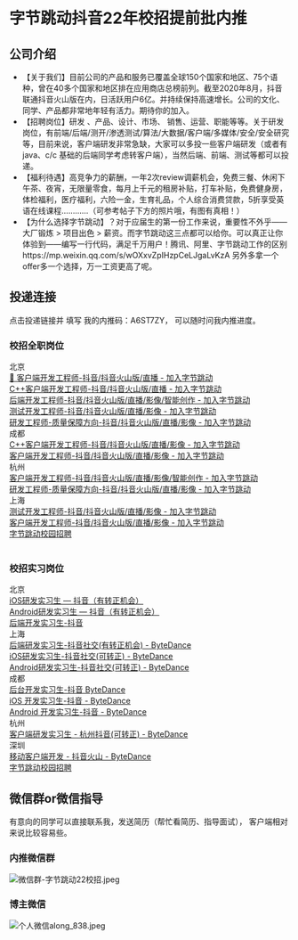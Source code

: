# 字节跳动抖音22年校招提前批内推

## 公司介绍
- 【关于我们】目前公司的产品和服务已覆盖全球150个国家和地区、75个语种，曾在40多个国家和地区排在应用商店总榜前列。截至2020年8月，抖音联通抖音火山版在内，日活跃用户6亿。并持续保持高速增长。公司的文化、同学、产品都非常地年轻有活力。期待你的加入。
- 【招聘岗位】研发 、产品、设计、市场、 销售、运营、职能等等。关于研发岗位，有前端/后端/测开/渗透测试/算法/大数据/客户端/多媒体/安全/安全研究等，目前来说，客户端研发非常急缺，大家可以多投一些客户端研发（或者有java、c/c 基础的后端同学考虑转客户端），当然后端、前端、测试等都可以投递。
- 【福利待遇】高竞争力的薪酬，一年2次review调薪机会，免费三餐、休闲下午茶、夜宵，无限量零食，每月上千元的租房补贴，打车补贴，免费健身房，体检福利，医疗福利，六险一金，生育礼品，个人综合消费贷款，5折享受英语在线课程…………（可参考帖子下方的照片哦，有图有真相！）
- 【为什么选择字节跳动】？对于应届生的第一份工作来说，重要性不外乎——大厂锻炼 > 项目出色 > 薪资。而字节跳动这三点都可以给你。可以真正让你体验到——编写一行代码，满足千万用户！腾讯、阿里、字节跳动工作的区别https://mp.weixin.qq.com/s/wOXxvZpIHzpCeLJgaLvKzA 另外多拿一个offer多一个选择，万一工资更高了呢。


## 投递连接
点击投递链接并 填写 我的内推码：A6ST7ZY， 可以随时问我内推进度。​
### 校招全职岗位
<div>
	北京
</div>
<div>
	<a href="https://jobs.bytedance.com/campus/position/6980177119188519181/detail?referral_code=A6ST7ZY" target="_blank">🔸
客户端开发工程师-抖音/抖音火山版/直播 - 加入字节跳动</a><br />
<a href="https://jobs.bytedance.com/campus/position/6980177119193581861/detail?referral_code=A6ST7ZY" target="_blank">C++客户端开发工程师-抖音/抖音火山版/直播 - 加入字节跳动</a><br />
<a href="https://jobs.bytedance.com/campus/position/6979940962366867720/detail?referral_code=A6ST7ZY" target="_blank">后端开发工程师-抖音/抖音火山版/直播/影像/智能创作 - 加入字节跳动</a><br />
<a href="https://jobs.bytedance.com/campus/position/6982030728008698120/detail?referral_code=A6ST7ZY" target="_blank">测试开发工程师-抖音/抖音火山版/直播/影像 - 加入字节跳动</a><br />
	<div>
		<a href="https://jobs.bytedance.com/campus/position/6981711300176333086/detail?referral_code=A6ST7ZY" target="_blank">研发工程师-质量保障方向-抖音/抖音火山版/直播/影像 - 加入字节跳动</a>
	</div>
	<div>
		成都
	</div>
<a href="https://jobs.bytedance.com/campus/position/6982032100682909982/detail?referral_code=A6ST7ZY" target="_blank">C++客户端开发工程师-抖音/抖音火山版/直播/影像 - 加入字节跳动</a><br />
	<div>
		<a href="https://jobs.bytedance.com/campus/position/6982032000908282142/detail?referral_code=A6ST7ZY" target="_blank">客户端开发工程师-抖音/抖音火山版/直播/影像 - 加入字节跳动</a>
	</div>
	<div>
		杭州
	</div>
<a href="https://jobs.bytedance.com/campus/position/6982372885907573000/detail?referral_code=A6ST7ZY" target="_blank">客户端开发工程师-抖音/抖音火山版/直播/影像/智能创作 - 加入字节跳动</a><br />
	<div>
		<a href="https://jobs.bytedance.com/campus/position/6982024855614097677/detail?referral_code=A6ST7ZY" target="_blank">研发工程师-质量保障方向-抖音/抖音火山版/直播/影像 - 加入字节跳动</a>
	</div>
	<div>
		上海
	</div>
<a href="https://jobs.bytedance.com/campus/position/6982025085671196964/detail?referral_code=A6ST7ZY" target="_blank">测试开发工程师-抖音/抖音火山版/直播/影像 - 加入字节跳动</a><br />
<a href="https://jobs.bytedance.com/campus/position/6979510873506728206/detail?referral_code=A6ST7ZY" target="_blank">客户端开发工程师-抖音/抖音火山版/直播/影像 - 加入字节跳动</a><br />
<a href="https://jobs.bytedance.com/campus/position?keywords=%E6%8A%96%E9%9F%B3%E7%81%AB%E5%B1%B1%E7%89%88&amp;category=&amp;location=&amp;project=&amp;type=2&amp;job_hot_flag=&amp;current=1&amp;limit=10" target="_blank">字节跳动校园招聘</a> 
</div>
<div>
	<br />
</div>

### 校招实习岗位

<div>
	北京
</div>
<div>
	<a href="https://job.toutiao.com/s/eHMna1X" target="_blank">iOS研发实习生 — 抖音（有转正机会）</a><br />
	<div>
		<a href="https://job.toutiao.com/s/eHMWbyE" target="_blank">Android研发实习生 — 抖音（有转正机会）</a>
	</div>
	<div>
		<a href="https://job.toutiao.com/s/eHMvU1X" target="_blank">后端开发实习生-抖音</a>
	</div>
	<div>
		<span>上海</span><br />
	</div>
	<div>
		<a href="https://job.toutiao.com/s/eHM3K87" target="_blank">后端研发实习生-抖音社交(有转正机会) - ByteDance</a>
	</div>
<a href="https://job.toutiao.com/s/eHM3yhb" target="_blank">iOS研发实习生-抖音社交(可转正) - ByteDance</a><br />
	<div>
		<a href="https://job.toutiao.com/s/eHrYV3C" target="_blank">Android研发实习生-抖音社交(可转正) - ByteDance</a>
	</div>
	<div>
		成都
	</div>
<a href="https://job.toutiao.com/s/eHrFQGa" target="_blank">后台开发实习生-抖音 ByteDance</a><br />
<a href="https://job.toutiao.com/s/eHMtX5L" target="_blank">iOS 开发实习生-抖音 - ByteDance</a><br />
	<div>
		<a href="https://job.toutiao.com/s/eHMv7Ap" target="_blank">Android 开发实习生-抖音 - ByteDance</a>
	</div>
	<div>
		<span>杭州</span><span></span><br />
	</div>
	<div>
		<a href="https://job.toutiao.com/s/eHM3TRv" target="_blank">客户端研发实习生 - 杭州抖音(可转正) - ByteDance</a>
	</div>
	<div>
		深圳
	</div>
<a href="https://job.toutiao.com/s/eHMne5x" target="_blank">移动客户端开发 - 抖音火山 - ByteDance</a><br />
<a href="https://jobs.bytedance.com/campus/position?keywords=%E6%8A%96%E9%9F%B3&amp;category=6704215862603155720,6704215862557018372,6704215886108035339,6704215956018694411,6704215957146962184,6704215897130666254,6704215963966900491,6704215958816295181,6704215888985327886,6704216109274368264,6704216635923761412,6704217321877014787,6704219452277262596,6704219534724696331,6704216296701036811&amp;location=&amp;project=&amp;type=3&amp;job_hot_flag=&amp;current=1&amp;limit=10" target="_blank">字节跳动校园招聘</a>&nbsp;
</div>




## 微信群or微信指导
有意向的同学可以直接联系我，发送简历（帮忙看简历、指导面试）， 客户端相对来说比较容易些。 
### 内推微信群
![微信群-字节跳动22校招.jpeg](/img/微信群-字节跳动22校招.jpeg)
### 博主微信
![个人微信along_838.jpeg](/img/个人微信along_838.jpeg)

